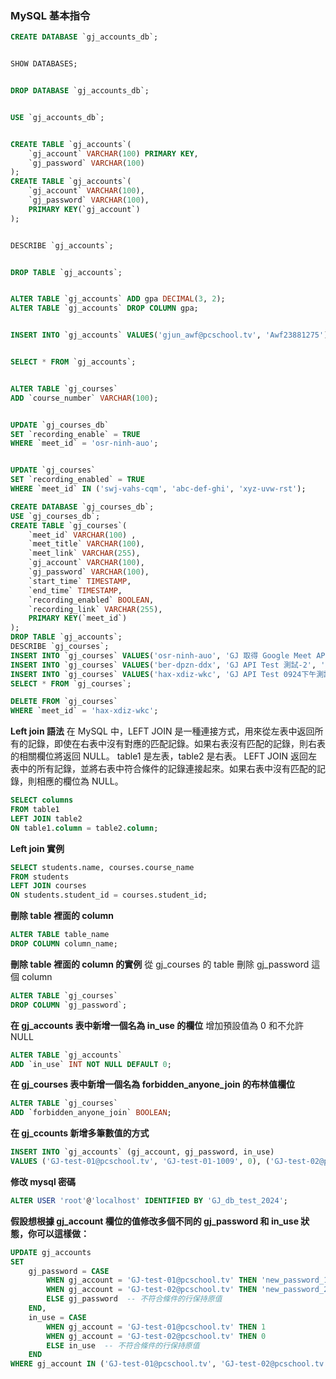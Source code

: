 ### MySQL 基本指令

```sql
CREATE DATABASE `gj_accounts_db`;


SHOW DATABASES;


DROP DATABASE `gj_accounts_db`;


USE `gj_accounts_db`;


CREATE TABLE `gj_accounts`(
	`gj_account` VARCHAR(100) PRIMARY KEY,
    `gj_password` VARCHAR(100)
);
CREATE TABLE `gj_accounts`(
	`gj_account` VARCHAR(100),
    `gj_password` VARCHAR(100),
    PRIMARY KEY(`gj_account`)
);


DESCRIBE `gj_accounts`;


DROP TABLE `gj_accounts`;


ALTER TABLE `gj_accounts` ADD gpa DECIMAL(3, 2);
ALTER TABLE `gj_accounts` DROP COLUMN gpa;


INSERT INTO `gj_accounts` VALUES('gjun_awf@pcschool.tv', 'Awf23881275');


SELECT * FROM `gj_accounts`;


ALTER TABLE `gj_courses`
ADD `course_number` VARCHAR(100);


UPDATE `gj_courses_db`
SET `recording_enable` = TRUE
WHERE `meet_id` = 'osr-ninh-auo';


UPDATE `gj_courses`
SET `recording_enabled` = TRUE
WHERE `meet_id` IN ('swj-vahs-cqm', 'abc-def-ghi', 'xyz-uvw-rst');

```

```sql
CREATE DATABASE `gj_courses_db`;
USE `gj_courses_db`;
CREATE TABLE `gj_courses`(
	`meet_id` VARCHAR(100) ,
    `meet_title` VARCHAR(100),
    `meet_link` VARCHAR(255),
    `gj_account` VARCHAR(100),
    `gj_password` VARCHAR(100),
    `start_time` TIMESTAMP,
    `end_time` TIMESTAMP,
    `recording_enabled` BOOLEAN,
    `recording_link` VARCHAR(255),
    PRIMARY KEY(`meet_id`)
);
DROP TABLE `gj_accounts`;
DESCRIBE `gj_courses`;
INSERT INTO `gj_courses` VALUES('osr-ninh-auo', 'GJ 取得 Google Meet API', 'https://meet.google.com/osr-ninh-auo', 'gjun_awf@pcschool.tv', 'Awf23881275', '2024-09-23 17:30:00', '2024-09-23 18:00:00', TRUE, 'https://drive.google.com/file/d/1XUtdfsnBBUhnnLzKkGXdswe934xvfJ_7/view?usp=drive_link');
INSERT INTO `gj_courses` VALUES('ber-dpzn-ddx', 'GJ API Test 測試-2', 'https://meet.google.com/ber-dpzn-ddx', 'gjun_awf@pcschool.tv', 'Awf23881275', '2024-09-24 11:10:00', '2024-09-24 11:50:00', FALSE, NULL);
INSERT INTO `gj_courses` VALUES('hax-xdiz-wkc', 'GJ API Test 0924下午測試', 'https://meet.google.com/hax-xdiz-wkc', 'gjun_awf@pcschool.tv', 'Awf23881275', '2024-09-24 13:25:00', '2024-09-24 14:55:00', TRUE, 'https://drive.google.com/file/d/1c63pwYHhQQFfHqvTWqnzomm288C8kLjx/view');
SELECT * FROM `gj_courses`;

DELETE FROM `gj_courses`
WHERE `meet_id` = 'hax-xdiz-wkc';
```

**Left join 語法**
在 MySQL 中，LEFT JOIN 是一種連接方式，用來從左表中返回所有的記錄，即使在右表中沒有對應的匹配記錄。如果右表沒有匹配的記錄，則右表的相關欄位將返回 NULL。
table1 是左表，table2 是右表。
LEFT JOIN 返回左表中的所有記錄，並將右表中符合條件的記錄連接起來。如果右表中沒有匹配的記錄，則相應的欄位為 NULL。

```sql
SELECT columns
FROM table1
LEFT JOIN table2
ON table1.column = table2.column;
```

**Left join 實例**

```sql
SELECT students.name, courses.course_name
FROM students
LEFT JOIN courses
ON students.student_id = courses.student_id;
```

**刪除 table 裡面的 column**

```sql
ALTER TABLE table_name
DROP COLUMN column_name;

```

**刪除 table 裡面的 column 的實例**
從 gj_courses 的 table 刪除 gj_password 這個 column

```sql
ALTER TABLE `gj_courses`
DROP COLUMN `gj_password`;
```

**在 gj_accounts 表中新增一個名為 in_use 的欄位**
增加預設值為 0 和不允許 NULL

```sql
ALTER TABLE `gj_accounts`
ADD `in_use` INT NOT NULL DEFAULT 0;
```

**在 gj_courses 表中新增一個名為 forbidden_anyone_join 的布林值欄位**

```sql
ALTER TABLE `gj_courses`
ADD `forbidden_anyone_join` BOOLEAN;
```

**在 gj_ccounts 新增多筆數值的方式**

```sql
INSERT INTO `gj_accounts` (gj_account, gj_password, in_use)
VALUES ('GJ-test-01@pcschool.tv', 'GJ-test-01-1009', 0), ('GJ-test-02@pcschool.tv', 'GJ-test-02-1009', 0), ('GJ-en-01@pcschool.tv', 'GJ-en-01-1009', 0), ('GJ-en-02@pcschool.tv', 'GJ-en-02-1009', 0), ('GJ-jp-01@pcschool.tv', 'GJ-jp-01-1009', 0), ('GJ-jp-02@pcschool.tv', 'GJ-jp-02-1009', 0), ('GJ-germany-01@pcschool.tv', 'GJ-germany-01-1009', 0), ('GJ-germany-02@pcschool.tv', 'GJ-germany-02-1009', 0);
```

**修改 mysql 密碼**

```sql
ALTER USER 'root'@'localhost' IDENTIFIED BY 'GJ_db_test_2024';
```

**假設想根據 gj_account 欄位的值修改多個不同的 gj_password 和 in_use 狀態，你可以這樣做：**

```sql
UPDATE gj_accounts
SET
    gj_password = CASE
        WHEN gj_account = 'GJ-test-01@pcschool.tv' THEN 'new_password_1'
        WHEN gj_account = 'GJ-test-02@pcschool.tv' THEN 'new_password_2'
        ELSE gj_password  -- 不符合條件的行保持原值
    END,
    in_use = CASE
        WHEN gj_account = 'GJ-test-01@pcschool.tv' THEN 1
        WHEN gj_account = 'GJ-test-02@pcschool.tv' THEN 0
        ELSE in_use  -- 不符合條件的行保持原值
    END
WHERE gj_account IN ('GJ-test-01@pcschool.tv', 'GJ-test-02@pcschool.tv');
```
